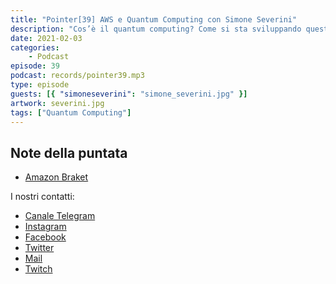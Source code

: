 ```yaml
---
title: "Pointer[39] AWS e Quantum Computing con Simone Severini"
description: "Cos’è il quantum computing? Come si sta sviluppando questa tecnologia tra mondo accademico, startup e big companies? Quando vedremo un computer quantistico nelle nostre case? A queste e a molte altre domande ha risposto Simone Severini, Professore di Fisica dell’informazione alla UCL e direttore Quantum computing presso AWS"
date: 2021-02-03
categories:
    - Podcast
episode: 39
podcast: records/pointer39.mp3
type: episode
guests: [{ "simoneseverini": "simone_severini.jpg" }]
artwork: severini.jpg
tags: ["Quantum Computing"]
---
```


## Note della puntata

<!-- wp:list -->
<ul><li><a href="https://aws.amazon.com/it/braket/">Amazon Braket</a></li></ul>
<!-- /wp:list -->

I nostri contatti:

-   [Canale Telegram](https://t.me/PointerPodcast)
-   [Instagram](https://www.instagram.com/pointerpodcast/)
-   [Facebook](https://www.facebook.com/pointerPodcast/)
-   [Twitter](https://twitter.com/PointerPodcast)
-   [Mail](info@pointerpodcast.it)
-   [Twitch](https://www.twitch.tv/pointerpodcast)
